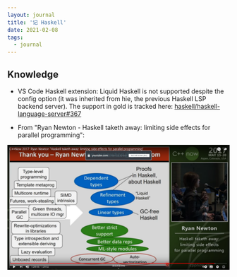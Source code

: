 ```yaml
---
layout: journal
title: '记 Haskell'
date: 2021-02-08
tags:
  - journal
---
```


## Knowledge

- VS Code Haskell extension: Liquid Haskell is not supported despite the config option (it was inherited from hie, the previous Haskell LSP backend server). The support in gold is tracked here: [haskell/haskell-language-server#367](https://github.com/haskell/haskell-language-server/issues/367)

- From "Ryan Newton - Haskell taketh away: limiting side effects for parallel programming":

![haskell-future](../images/2021-02-08/haskell-future.png)
